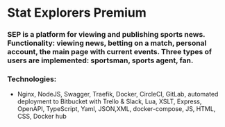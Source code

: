 # Stat Explorers Premium

### SEP is a platform for viewing and publishing sports news. Functionality: viewing news, betting on a match, personal account, the main page with current events. Three types of users are implemented: sportsman, sports agent, fan.

### Technologies: 
  * Nginx, NodeJS, Swagger, Traefik, Docker, CircleCI, GitLab, automated deployment to Bitbucket with Trello & Slack, Lua, XSLT, Express, OpenAPI, TypeScript, Yaml, JSON,XML, docker-compose, JS, HTML, CSS, Docker hub
